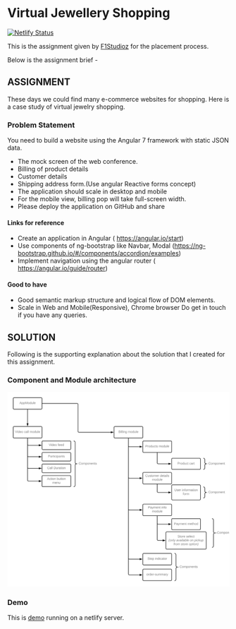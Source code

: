 # Virtual Jewellery Shopping

[![Netlify Status](https://api.netlify.com/api/v1/badges/66d9e157-6961-4bad-9547-e6d052f2e35f/deploy-status)](https://app.netlify.com/sites/virtual-jewellery-shopping/deploys)

This is the assignment given by [F1Studioz](https://www.f1studioz.com/) for the placement process.

Below is the assignment brief -

## ASSIGNMENT

These days we could find many e-commerce websites for shopping. Here is a case study of virtual
jewelry shopping.

### Problem Statement

You need to build a website using the Angular 7 framework​ with static JSON data.

- The mock screen of the web conference.
- Billing of product details
- Customer details
- Shipping address form.(Use angular Reactive forms concept)
- The application should scale in desktop and mobile
- For the mobile view, billing pop will take full-screen width.
- Please deploy the application on GitHub and share

#### Links for reference

- Create an application in Angular (​ https://angular.io/start​)
- Use components of ng-bootstrap like Navbar, Modal
  (​https://ng-bootstrap.github.io/#/components/accordion/examples​)
- Implement navigation using the angular router (​https://angular.io/guide/router​)

#### Good to have

- Good semantic markup structure and logical flow of DOM elements.
- Scale in Web and Mobile(Responsive), Chrome browser Do get in touch if you have any queries.

## SOLUTION

Following is the supporting explanation about the solution that I created for this assignment.

### Component and Module architecture

![component_architecture](Component_architecture.png)

### Demo
This is [demo](https://virtual-jewellery-shopping.netlify.app/) running on a netlify server.
